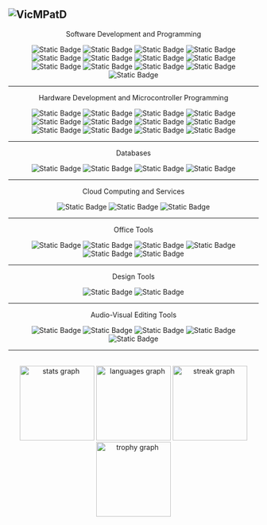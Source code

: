 ## ![VicMPatD](https://i.postimg.cc/43NFVq05/PAGE-Presentation.jpg)

<!--  color without background: ebedf0 -->
<!--  https://shields.io/ -->
<!--  https://profile-readme-generator.com/ -->

<p align="center">Software Development and Programming</p>
<p align="center">
<!-- VSCode  -->
<img alt="Static Badge" src="https://img.shields.io/badge/VSCode%20-2bb0f3?style=for-the-badge">
<!-- Visual Studio -->
<img alt="Static Badge" src="https://img.shields.io/badge/Visual%20Studio%20-9b6ed2?style=for-the-badge">
<!-- Google Collaboratory -->
<img alt="Static Badge" src="https://img.shields.io/badge/Google%20Colab-ebedf0?style=for-the-badge&logo=googlecolab&logoColor=%23F9AB00">
<!-- Thonny  -->
<img alt="Static Badge" src="https://img.shields.io/badge/Thonny%20-ffffff?style=for-the-badge">
<!-- HTML5   -->
<img alt="Static Badge" src="https://img.shields.io/badge/HTML5-ebedf0?style=for-the-badge&logo=html5&logoColor=%23E34F26">
<!-- CSS3  -->
<img alt="Static Badge" src="https://img.shields.io/badge/CSS3%20-ebedf0?style=for-the-badge&logo=css3&logoColor=%231572B6">
<!-- JavaScript -->
<img alt="Static Badge" src="https://img.shields.io/badge/JavaScript-ebedf0?style=for-the-badge&logo=javascript&logoColor=%23F7DF1E">
<!-- Python -->
<img alt="Static Badge" src="https://img.shields.io/badge/Python-ebedf0?style=for-the-badge&logo=python&logoColor=%233776AB">
<!-- React -->
<img alt="Static Badge" src="https://img.shields.io/badge/React-ebedf0?style=for-the-badge&logo=react&logoColor=%2361DAFB">
<!-- NextJs -->
<img alt="Static Badge" src="https://img.shields.io/badge/NextJs-ebedf0?style=for-the-badge&logo=nextdotjs&logoColor=%23000000">
<!-- Bootstrap -->
<img alt="Static Badge" src="https://img.shields.io/badge/Bootstrap-ebedf0?style=for-the-badge&logo=bootstrap&logoColor=%237952B3">
<!-- Tailwind CSS -->
<img alt="Static Badge" src="https://img.shields.io/badge/Tailwind%20CSS-ebedf0?style=for-the-badge&logo=tailwindcss&logoColor=%2306B6D4">
<!-- Git -->
<img alt="Static Badge" src="https://img.shields.io/badge/Git-ebedf0?style=for-the-badge&logo=git&logoColor=%23F05032">
</p>

---

<p align="center">Hardware Development and Microcontroller Programming</p>
<p align="center">
<!-- VSCode  -->
<img alt="Static Badge" src="https://img.shields.io/badge/VSCode%20-2bb0f3?style=for-the-badge">
<!-- Arduino  -->
<img alt="Static Badge" src="https://img.shields.io/badge/Arduino-0b8b96?style=for-the-badge">
<!-- ESP-IDF -->
<img alt="Static Badge" src="https://img.shields.io/badge/ESP%20IDF-ebedf0?style=for-the-badge&logo=espressif&logoColor=%23E7352C">
<!-- Microchip Studio -->
<img alt="Static Badge" src="https://img.shields.io/badge/Microchip%20Studio-c12535?style=for-the-badge">
<!-- LabVIEW  -->
<img alt="Static Badge" src="https://img.shields.io/badge/LabVIEW%20-ebedf0?style=for-the-badge&logo=labview&logoColor=%23FFDB00">
<!-- FluidSim  -->
<img alt="Static Badge" src="https://img.shields.io/badge/FluidSim%20-0f92d9?style=for-the-badge">
<!-- Gx Works -->
<img alt="Static Badge" src="https://img.shields.io/badge/Gx%20Works%20-f11114?style=for-the-badge">
<!-- EasyEDA  -->
<img alt="Static Badge" src="https://img.shields.io/badge/EasyEDA%20-ebedf0?style=for-the-badge&logo=easyeda&logoColor=%231765F6">
<!-- Multisim  -->
<img alt="Static Badge" src="https://img.shields.io/badge/Multisim-ebedf0?style=for-the-badge&logo=multisim&logoColor=%2357B685">
<!-- Proteus  -->
<img alt="Static Badge" src="https://img.shields.io/badge/Proteus-ebedf0?style=for-the-badge&logo=proteus&logoColor=%231C79B3">
<!-- Node-RED  -->
<img alt="Static Badge" src="https://img.shields.io/badge/Node%20RED-ebedf0?style=for-the-badge&logo=nodered&logoColor=%238F0000">
<!-- MATLAB  -->
<img alt="Static Badge" src="https://img.shields.io/badge/MATLAB-ea6917?style=for-the-badge">
</p>

---

<p align="center">Databases</p>
<p align="center">
<!-- MySQL  -->
<img alt="Static Badge" src="https://img.shields.io/badge/MySQL-ebedf0?style=for-the-badge&logo=mysql&logoColor=%234479A1">
<!-- MongoDB   -->
<img alt="Static Badge" src="https://img.shields.io/badge/MongoDB-ebedf0?style=for-the-badge&logo=mongodb&logoColor=%2347A248">
<!-- Oracle -->
<img alt="Static Badge" src="https://img.shields.io/badge/Oracle-ebedf0?style=for-the-badge&logo=oracle&logoColor=%23F80000">
<!-- Azure  -->
<img alt="Static Badge" src="https://img.shields.io/badge/Azure-3ab7ed?style=for-the-badge">
</p>

---

<p align="center">Cloud Computing and Services</p>
<p align="center">
<!-- Oracle  -->
<img alt="Static Badge" src="https://img.shields.io/badge/Oracle-ebedf0?style=for-the-badge&logo=oracle&logoColor=%23F80000">
<!-- AWS  -->
<img alt="Static Badge" src="https://img.shields.io/badge/AWS-ebedf0?style=for-the-badge&logo=amazonwebservices&logoColor=%23232F3E">
<!-- Digital Ocean -->
<img alt="Static Badge" src="https://img.shields.io/badge/Digital%20Ocean-ebedf0?style=for-the-badge&logo=digitalocean&logoColor=%230080FF">
</p>

---

<p align="center">Office Tools</p>
<p align="center">
<!-- Excel  -->
<img alt="Static Badge" src="https://img.shields.io/badge/Excel-049939?style=for-the-badge">
<!-- Word  -->
<img alt="Static Badge" src="https://img.shields.io/badge/Word-0253ae?style=for-the-badge">
<!-- PowerPoint  -->
<img alt="Static Badge" src="https://img.shields.io/badge/PowerPoint-ef3317?style=for-the-badge">
<!-- Visio -->
<img alt="Static Badge" src="https://img.shields.io/badge/Visio-1d6cc8?style=for-the-badge">
<!-- Publisher -->
<img alt="Static Badge" src="https://img.shields.io/badge/Publisher-009782?style=for-the-badge">
<!-- Access -->
<img alt="Static Badge" src="https://img.shields.io/badge/Access-b0000b?style=for-the-badge">
</p>

---

<p align="center">Design Tools</p>
<p align="center">
<!-- Figma  -->
<img alt="Static Badge" src="https://img.shields.io/badge/Figma-ebedf0?style=for-the-badge&logo=figma&logoColor=%23F24E1E">
<!-- Canva  -->
<img alt="Static Badge" src="https://img.shields.io/badge/Canva-ebedf0?style=for-the-badge&logo=canva&logoColor=%2300C4CC">
</p>

---

<p align="center">Audio-Visual Editing Tools</p>
<p align="center">
<!-- Camtasia  -->
<img alt="Static Badge" src="https://img.shields.io/badge/Camtasia-5caf4d?style=for-the-badge">
<!-- Filmora  -->
<img alt="Static Badge" src="https://img.shields.io/badge/Filmora-ebedf0?style=for-the-badge&logo=wondersharefilmora&logoColor=%2307273D">
<!-- Windows Movie Maker -->
<img alt="Static Badge" src="https://img.shields.io/badge/Windows%20Movie%20Maker-ffc816?style=for-the-badge">
<!-- Audacity -->
<img alt="Static Badge" src="https://img.shields.io/badge/Audacity-ebedf0?style=for-the-badge&logo=audacity&logoColor=%230000CC">
<!-- Photoshop -->
<img alt="Static Badge" src="https://img.shields.io/badge/Photoshop-ebedf0?style=for-the-badge&logo=adobephotoshop&logoColor=%2331A8FF">
</p>

---

<br>

<div align="center">
  <img src="https://github-readme-stats.vercel.app/api?username=VicMPatD&hide_title=false&hide_rank=false&show_icons=true&include_all_commits=true&count_private=true&disable_animations=false&theme=dracula&locale=en&hide_border=false&order=1" height="150" alt="stats graph"  />
  <img src="https://github-readme-stats.vercel.app/api/top-langs?username=VicMPatD&locale=en&hide_title=false&layout=compact&card_width=320&langs_count=5&theme=dracula&hide_border=false&order=2" height="150" alt="languages graph"  />
  <img src="https://streak-stats.demolab.com?user=VicMPatD&locale=en&mode=daily&theme=dracula&hide_border=false&border_radius=5&order=3" height="150" alt="streak graph"  />
  <img src="https://github-profile-trophy.vercel.app?username=VicMPatD&theme=dracula&column=-1&row=1&margin-w=8&margin-h=8&no-bg=false&no-frame=false&order=4" height="150" alt="trophy graph"  />
</div>

###

<br>
